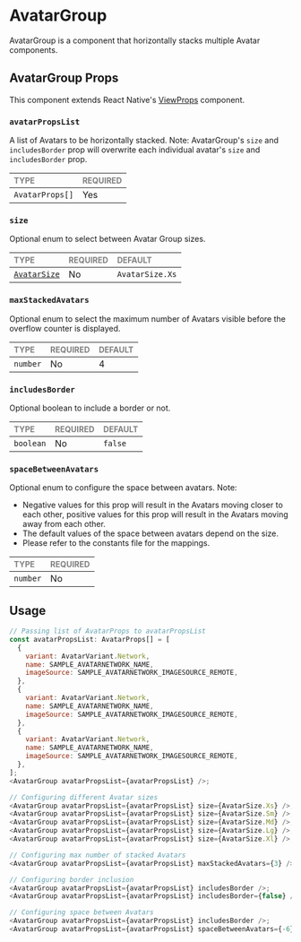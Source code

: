 # AvatarGroup

AvatarGroup is a component that horizontally stacks multiple Avatar components.

## AvatarGroup Props

This component extends React Native's [ViewProps](https://reactnative.dev/docs/view) component.

### `avatarPropsList`

A list of Avatars to be horizontally stacked.
Note: AvatarGroup's `size` and `includesBorder` prop will overwrite each individual avatar's `size` and `includesBorder` prop.

| <span style="color:gray;font-size:14px">TYPE</span> | <span style="color:gray;font-size:14px">REQUIRED</span> |
| :-------------------------------------------------- | :------------------------------------------------------ |
| `AvatarProps[]`                                     | Yes                                                     |

### `size`

Optional enum to select between Avatar Group sizes.

| <span style="color:gray;font-size:14px">TYPE</span> | <span style="color:gray;font-size:14px">REQUIRED</span> | <span style="color:gray;font-size:14px">DEFAULT</span> |
| :-------------------------------------------------- | :------------------------------------------------------ | :----------------------------------------------------- |
| [`AvatarSize`](../Avatar/Avatar.types.ts)           | No                                                      | `AvatarSize.Xs`                                        |

### `maxStackedAvatars`

Optional enum to select the maximum number of Avatars visible before the overflow counter is displayed.

| <span style="color:gray;font-size:14px">TYPE</span> | <span style="color:gray;font-size:14px">REQUIRED</span> | <span style="color:gray;font-size:14px">DEFAULT</span> |
| :-------------------------------------------------- | :------------------------------------------------------ | :----------------------------------------------------- |
| `number`                                            | No                                                      | 4                                                      |

### `includesBorder`

Optional boolean to include a border or not.

| <span style="color:gray;font-size:14px">TYPE</span> | <span style="color:gray;font-size:14px">REQUIRED</span> | <span style="color:gray;font-size:14px">DEFAULT</span> |
| :-------------------------------------------------- | :------------------------------------------------------ | :----------------------------------------------------- |
| `boolean`                                           | No                                                      | `false`                                                |

### `spaceBetweenAvatars`

Optional enum to configure the space between avatars.
Note:

- Negative values for this prop will result in the Avatars moving closer to each other, positive values for this prop will result in the Avatars moving away from each other.
- The default values of the space between avatars depend on the size.
- Please refer to the constants file for the mappings.

| <span style="color:gray;font-size:14px">TYPE</span> | <span style="color:gray;font-size:14px">REQUIRED</span> |
| :-------------------------------------------------- | :------------------------------------------------------ |
| `number`                                            | No                                                      |

## Usage

```javascript
// Passing list of AvatarProps to avatarPropsList
const avatarPropsList: AvatarProps[] = [
  {
    variant: AvatarVariant.Network,
    name: SAMPLE_AVATARNETWORK_NAME,
    imageSource: SAMPLE_AVATARNETWORK_IMAGESOURCE_REMOTE,
  },
  {
    variant: AvatarVariant.Network,
    name: SAMPLE_AVATARNETWORK_NAME,
    imageSource: SAMPLE_AVATARNETWORK_IMAGESOURCE_REMOTE,
  },
  {
    variant: AvatarVariant.Network,
    name: SAMPLE_AVATARNETWORK_NAME,
    imageSource: SAMPLE_AVATARNETWORK_IMAGESOURCE_REMOTE,
  },
];
<AvatarGroup avatarPropsList={avatarPropsList} />;

// Configuring different Avatar sizes
<AvatarGroup avatarPropsList={avatarPropsList} size={AvatarSize.Xs} />;
<AvatarGroup avatarPropsList={avatarPropsList} size={AvatarSize.Sm} />;
<AvatarGroup avatarPropsList={avatarPropsList} size={AvatarSize.Md} />;
<AvatarGroup avatarPropsList={avatarPropsList} size={AvatarSize.Lg} />;
<AvatarGroup avatarPropsList={avatarPropsList} size={AvatarSize.Xl} />;

// Configuring max number of stacked Avatars
<AvatarGroup avatarPropsList={avatarPropsList} maxStackedAvatars={3} />;

// Configuring border inclusion
<AvatarGroup avatarPropsList={avatarPropsList} includesBorder />;
<AvatarGroup avatarPropsList={avatarPropsList} includesBorder={false} />;

// Configuring space between Avatars
<AvatarGroup avatarPropsList={avatarPropsList} includesBorder />;
<AvatarGroup avatarPropsList={avatarPropsList} spaceBetweenAvatars={-6} />;
```
